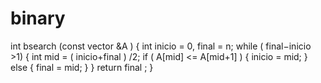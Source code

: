 # binary
int bsearch (const vector<int> &A ) {
    int inicio = 0, final = n;
    while ( final−inicio >1) {
        int mid = ( inicio+final ) /2;
        if ( A[mid] <= A[mid+1] ) {
            inicio = mid;
        } else {
            final = mid;
        }
    }
    return final ;
}
